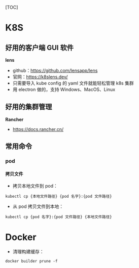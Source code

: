 [TOC]

# K8S
## 好用的客户端 GUI 软件
**lens**
- github：https://github.com/lensapp/lens
- 官网：https://k8slens.dev/
- 只需要导入 kube config 的 yaml 文件就能轻松管理 k8s 集群
- 用 electron 做的，支持 Windows、MacOS、Linux

## 好用的集群管理
**Rancher**
- https://docs.rancher.cn/

## 常用命令
### pod
#### 拷贝文件
- 拷贝本地文件到 pod：
```
kubectl cp {本地文件路径} {pod 名字}:{pod 文件路径}
```
- 从 pod 拷贝文件到本地：
```
kubectl cp {pod 名字}:{pod 文件路径} {本地文件路径}
```

# Docker
- 清理构建缓存：
```
docker builder prune -f
```
